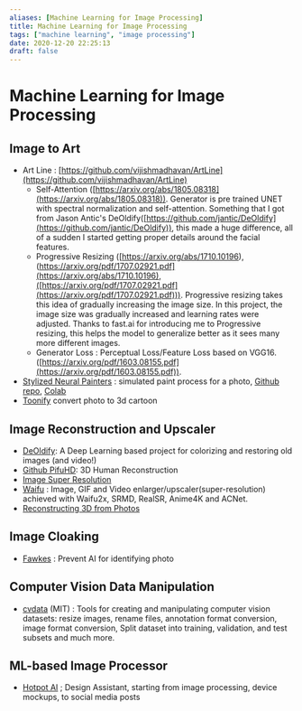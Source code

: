 ```yaml
---
aliases: [Machine Learning for Image Processing]
title: Machine Learning for Image Processing
tags: ["machine learning", "image processing"]
date: 2020-12-20 22:25:13
draft: false
---
```


# Machine Learning for Image Processing

## Image to Art

- Art Line : [https://github.com/vijishmadhavan/ArtLine](https://github.com/vijishmadhavan/ArtLine)
    - Self-Attention ([https://arxiv.org/abs/1805.08318](https://arxiv.org/abs/1805.08318)). Generator is pre trained UNET with spectral normalization and self-attention. Something that I got from Jason Antic's DeOldify([https://github.com/jantic/DeOldify](https://github.com/jantic/DeOldify)), this made a huge difference, all of a sudden I started getting proper details around the facial features.
    - Progressive Resizing ([https://arxiv.org/abs/1710.10196),(https://arxiv.org/pdf/1707.02921.pdf](https://arxiv.org/abs/1710.10196),([https://arxiv.org/pdf/1707.02921.pdf](https://arxiv.org/pdf/1707.02921.pdf))). Progressive resizing takes this idea of gradually increasing the image size. In this project, the image size was gradually increased and learning rates were adjusted. Thanks to fast.ai for introducing me to Progressive resizing, this helps the model to generalize better as it sees many more different images.
    - Generator Loss : Perceptual Loss/Feature Loss based on VGG16. ([https://arxiv.org/pdf/1603.08155.pdf](https://arxiv.org/pdf/1603.08155.pdf)).
- [Stylized Neural Painters](https://jiupinjia.github.io/neuralpainter/) : simulated paint process for a photo, [Github repo](https://github.com/jiupinjia/stylized-neural-painting), [Colab](https://colab.research.google.com/drive/1XwZ4VI12CX2v9561-WD5EJwoSTJPFBbr?usp=sharing)
- [Toonify](https://toonify.justinpinkney.com/) convert photo to 3d cartoon

## Image Reconstruction and Upscaler

- [DeOldify](https://github.com/jantic/DeOldify): A Deep Learning based project for colorizing and restoring old images (and video!)
- [Github PifuHD](https://shunsukesaito.github.io/PIFuHD/): 3D Human Reconstruction
- [Image Super Resolution](https://blog.paperspace.com/image-super-resolution/)
- [Waifu](https://github.com/AaronFeng753/Waifu2x-Extension-GUI) : Image, GIF and Video enlarger/upscaler(super-resolution) achieved with Waifu2x, SRMD, RealSR, Anime4K and ACNet.
- [Reconstructing 3D from Photos](https://nerf-w.github.io/)

## Image Cloaking

- [Fawkes](https://sandlab.cs.uchicago.edu/fawkes/) : Prevent AI for identifying photo

## Computer Vision Data Manipulation

- [cvdata](https://github.com/monocongo/cvdata) (MIT) : Tools for creating and manipulating computer vision datasets: resize images, rename files, annotation format conversion, image format conversion, Split dataset into training, validation, and test subsets and much more.

## ML-based Image Processor

- [Hotpot AI](https://hotpot.ai/) ; Design Assistant, starting from image processing, device mockups, to social media posts

